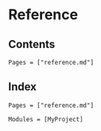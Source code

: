 # Reference

## Contents

```@contents
Pages = ["reference.md"]
```

## Index

```@index
Pages = ["reference.md"]
```

```@autodocs
Modules = [MyProject]
```